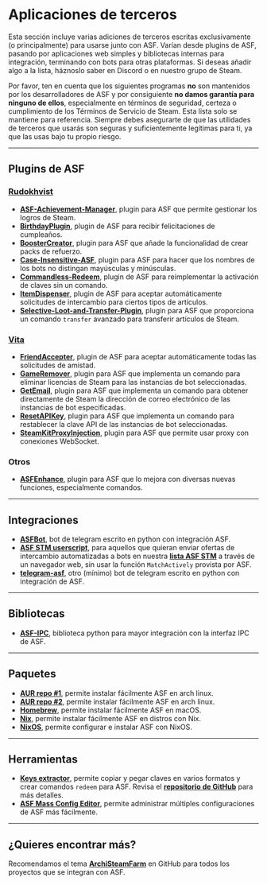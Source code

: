 # Aplicaciones de terceros

Esta sección incluye varias adiciones de terceros escritas exclusivamente (o principalmente) para usarse junto con ASF. Varían desde plugins de ASF, pasando por aplicaciones web simples y bibliotecas internas para integración, terminando con bots para otras plataformas. Si deseas añadir algo a la lista, háznoslo saber en Discord o en nuestro grupo de Steam.

Por favor, ten en cuenta que los siguientes programas **no** son mantenidos por los desarrolladores de ASF y por consiguiente **no damos garantía para ninguno de ellos**, especialmente en términos de seguridad, certeza o cumplimiento de los Términos de Servicio de Steam. Esta lista solo se mantiene para referencia. Siempre debes asegurarte de que las utilidades de terceros que usarás son seguras y suficientemente legítimas para ti, ya que las usas bajo tu propio riesgo.

---

## Plugins de ASF

### **[Rudokhvist](https://github.com/Rudokhvist)**

- **[ASF-Achievement-Manager](https://github.com/Rudokhvist/ASF-Achievement-Manager)**, plugin para ASF que permite gestionar los logros de Steam.
- **[BirthdayPlugin](https://github.com/Rudokhvist/BirthdayPlugin)**, plugin de ASF para recibir felicitaciones de cumpleaños.
- **[BoosterCreator](https://github.com/Rudokhvist/BoosterCreator)**, plugin para ASF que añade la funcionalidad de crear packs de refuerzo.
- **[Case-Insensitive-ASF](https://github.com/Rudokhvist/Case-Insensitive-ASF)**, plugin para ASF para hacer que los nombres de los bots no distingan mayúsculas y minúsculas.
- **[Commandless-Redeem](https://github.com/Rudokhvist/Commandless-Redeem)**, plugin de ASF para reimplementar la activación de claves sin un comando.
- **[ItemDispenser](https://github.com/Rudokhvist/ItemDispenser)**, plugin de ASF para aceptar automáticamente solicitudes de intercambio para ciertos tipos de artículos.
- **[Selective-Loot-and-Transfer-Plugin](https://github.com/Rudokhvist/Selective-Loot-and-Transfer-Plugin)**, plugin para ASF que proporciona un comando `transfer` avanzado para transferir artículos de Steam.

### **[Vita](https://github.com/ezhevita)**

- **[FriendAccepter](https://github.com/ezhevita/FriendAccepter)**, plugin de ASF para aceptar automáticamente todas las solicitudes de amistad.
- **[GameRemover](https://github.com/ezhevita/GameRemover)**, plugin para ASF que implementa un comando para eliminar licencias de Steam para las instancias de bot seleccionadas.
- **[GetEmail](https://github.com/ezhevita/GetEmail)**, plugin para ASF que implementa un comando para obtener directamente de Steam la dirección de correo electrónico de las instancias de bot especificadas.
- **[ResetAPIKey](https://github.com/ezhevita/ResetAPIKey)**, plugin para ASF que implementa un comando para restablecer la clave API de las instancias de bot seleccionadas.
- **[SteamKitProxyInjection](https://github.com/ezhevita/SteamKitProxyInjection)**, plugin para ASF que permite usar proxy con conexiones WebSocket.

### Otros

- **[ASFEnhance](https://github.com/chr233/ASFEnhance)**, plugin para ASF que lo mejora con diversas nuevas funciones, especialmente comandos.

---

## Integraciones

- **[ASFBot](https://github.com/dmcallejo/ASFBot)**, bot de telegram escrito en python con integración ASF.
- **[ASF STM userscript](https://greasyfork.org/en/scripts/404754-asf-stm)**, para aquellos que quieran enviar ofertas de intercambio automatizadas a bots en nuestra **[lista ASF STM](https://github.com/JustArchiNET/ArchiSteamFarm/wiki/ItemsMatcherPlugin-es-ES#publiclisting)** a través de un navegador web, sin usar la función `MatchActively` provista por ASF.
- **[telegram-asf](https://github.com/deluxghost/telegram-asf)**, otro (mínimo) bot de telegram escrito en python con integración de ASF.

---

## Bibliotecas

- **[ASF-IPC](https://github.com/deluxghost/ASF_IPC)**, biblioteca python para mayor integración con la interfaz IPC de ASF.

---

## Paquetes

- **[AUR repo #1](https://aur.archlinux.org/packages/asf)**, permite instalar fácilmente ASF en arch linux.
- **[AUR repo #2](https://aur.archlinux.org/packages/archisteamfarm-bin)**, permite instalar fácilmente ASF en arch linux.
- **[Homebrew](https://formulae.brew.sh/formula/archi-steam-farm)**, permite instalar fácilmente ASF en macOS.
- **[Nix](https://search.nixos.org/packages?channel=unstable&show=ArchiSteamFarm&from=0&size=50&sort=relevance&type=packages&query=ArchiSteamFarm)**, permite instalar fácilmente ASF en distros con Nix.
- **[NixOS](https://search.nixos.org/options?channel=unstable&from=0&size=50&sort=relevance&type=packages&query=ArchiSteamFarm)**, permite configurar e instalar ASF con NixOS.

---

## Herramientas

- **[Keys extractor](https://umaim.github.io/SKE)**, permite copiar y pegar claves en varios formatos y crear comandos `redeem` para ASF. Revisa el **[repositorio de GitHub](https://github.com/PixvIO/SKE)** para más detalles.
- **[ASF Mass Config Editor](https://github.com/genesix-eu/ASF_MCE)**, permite administrar múltiples configuraciones de ASF más fácilmente.

---

## ¿Quieres encontrar más?

Recomendamos el tema **[ArchiSteamFarm](https://github.com/topics/archisteamfarm)** en GitHub para todos los proyectos que se integran con ASF.